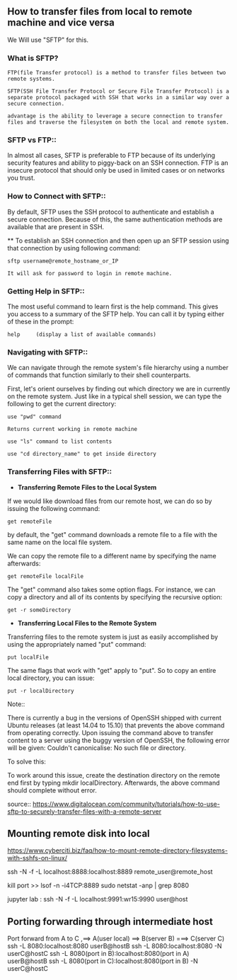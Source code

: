 ## How to transfer files from local to remote machine and vice versa

 We Will use "SFTP" for this. 

 ### What is SFTP? 

 	FTP(file Transfer protocol) is a method to transfer files between two remote systems.

 	SFTP(SSH File Transfer Protocol or Secure File Transfer Protocol) is a separate protocol packaged with SSH that works in a similar way over a secure connection.

 	advantage is the ability to leverage a secure connection to transfer files and traverse the filesystem on both the local and remote system.

 ### SFTP vs FTP::

 In almost all cases, SFTP is preferable to FTP because of its underlying security features and ability to piggy-back on an SSH connection. FTP is an insecure protocol that should only be used in limited cases or on networks you trust.

 ### How to Connect with SFTP::

 By default, SFTP uses the SSH protocol to authenticate and establish a secure connection. Because of this, the same authentication methods are available that are present in SSH.

 ** To establish an SSH connection and then open up an SFTP session using that connection by using following command:

 	sftp username@remote_hostname_or_IP

 	It will ask for password to login in remote machine.

 ### Getting Help in SFTP::

 The most useful command to learn first is the help command. This gives you access to a summary of the SFTP help. You can call it by typing either of these in the prompt:

 	help     (display a list of available commands)

 ### Navigating with SFTP::

 We can navigate through the remote system's file hierarchy using a number of commands that function similarly to their shell counterparts.

 First, let's orient ourselves by finding out which directory we are in currently on the remote system. Just like in a typical shell session, we can type the following to get the current directory:

 	use "pwd" command

 	Returns current working in remote machine

 	use "ls" command to list contents

 	use "cd directory_name" to get inside directory

 ###  Transferring Files with SFTP::

 * **Transferring Remote Files to the Local System**

 If we would like download files from our remote host, we can do so by issuing the following command:

 	get remoteFile

  by default, the "get" command downloads a remote file to a file with the same name on the local file system.

 We can copy the remote file to a different name by specifying the name afterwards:

 	get remoteFile localFile

 The "get" command also takes some option flags. For instance, we can copy a directory and all of its contents by specifying the recursive option:

 	get -r someDirectory

 * **Transferring Local Files to the Remote System**

 Transferring files to the remote system is just as easily accomplished by using the appropriately named "put" command:

 	put localFile

 The same flags that work with "get" apply to "put". So to copy an entire local directory, you can issue:

 	put -r localDirectory

 Note::

 There is currently a bug in the versions of OpenSSH shipped with current Ubuntu releases (at least 14.04 to 15.10) that prevents the above command from operating correctly. Upon issuing the command above to transfer content to a server using the buggy version of OpenSSH, the following error will be given: Couldn't canonicalise: No such file or directory.

 To solve this:

 To work around this issue, create the destination directory on the remote end first by typing mkdir localDirectory. Afterwards, the above command should complete without error.

 source:: https://www.digitalocean.com/community/tutorials/how-to-use-sftp-to-securely-transfer-files-with-a-remote-server
 
 
 ## Mounting remote disk into local
 
 https://www.cyberciti.biz/faq/how-to-mount-remote-directory-filesystems-with-sshfs-on-linux/

ssh -N -f -L localhost:8888:localhost:8889 remote_user@remote_host

kill port >> lsof -n -i4TCP:8889
sudo netstat -anp | grep 8080

jupyter lab : ssh -N -f -L localhost:9991:wr15:9990 user@host	
## Porting forwarding through intermediate host

Port forward from A to C ,==> A(user local) ==> B(server B) ===> C(server C)
ssh -L 8080:localhost:8080 userB@hostB ssh -L 8080:localhost:8080 -N userC@hostC
ssh -L 8080(port in B):localhost:8080(port in A) userB@hostB ssh -L 8080(port in C):localhost:8080(port in B) -N userC@hostC

